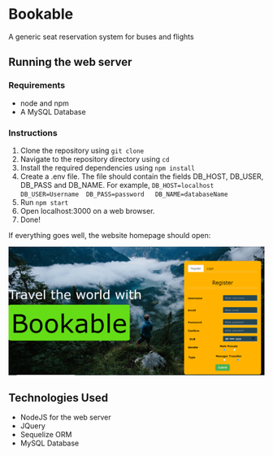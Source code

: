 # Bookable

A generic seat reservation system for buses and flights

## Running the web server

### Requirements

- node and npm
- A MySQL Database

### Instructions

1. Clone the repository using `git clone`
2. Navigate to the repository directory using `cd`
3. Install the required dependencies using ``npm install``
4. Create a .env file. The file should contain the fields DB_HOST, DB_USER, DB_PASS and DB_NAME. For example,
`DB_HOST=localhost
DB_USER=Username 
DB_PASS=password  
DB_NAME=databaseName`  
5. Run `npm start`
6. Open localhost:3000 on a web browser.
7. Done! 

If everything goes well, the website homepage should open:

![Bookable Homepage](./static/Image/bookable-pic.PNG)

## Technologies Used

- NodeJS for the web server
- JQuery
- Sequelize ORM
- MySQL Database
